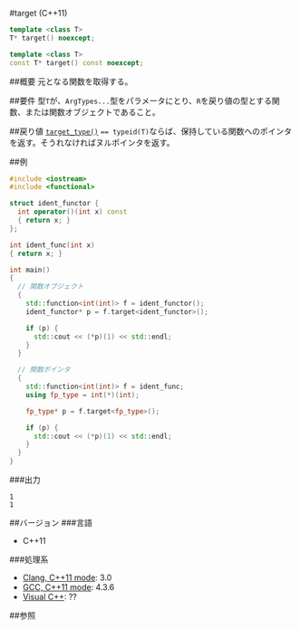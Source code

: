 #target (C++11)
```cpp
template <class T>
T* target() noexcept;

template <class T>
const T* target() const noexcept;
```

##概要
元となる関数を取得する。


##要件
型`T`が、`ArgTypes...`型をパラメータにとり、`R`を戻り値の型とする関数、または関数オブジェクトであること。


##戻り値
[`target_type()`](./target_type.md) `== typeid(T)`ならば、保持している関数へのポインタを返す。そうれなければヌルポインタを返す。


##例
```cpp
#include <iostream>
#include <functional>

struct ident_functor {
  int operator()(int x) const
  { return x; }
};

int ident_func(int x)
{ return x; }

int main()
{
  // 関数オブジェクト
  {
    std::function<int(int)> f = ident_functor();
    ident_functor* p = f.target<ident_functor>();

    if (p) {
      std::cout << (*p)(1) << std::endl;
    }
  }

  // 関数ポインタ
  {
    std::function<int(int)> f = ident_func;
    using fp_type = int(*)(int);

    fp_type* p = f.target<fp_type>();

    if (p) {
      std::cout << (*p)(1) << std::endl;
    }
  }
}
```

###出力
```
1
1
```


##バージョン
###言語
- C++11


###処理系
- [Clang, C++11 mode](/implementation.md#clang): 3.0
- [GCC, C++11 mode](/implementation.md#gcc): 4.3.6
- [Visual C++](/implementation.md#visual_cpp): ??


##参照

